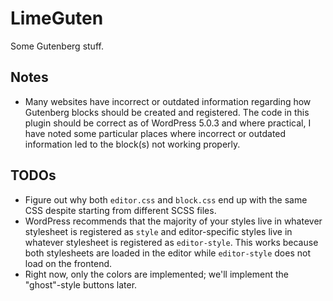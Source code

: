 # LimeGuten #

Some Gutenberg stuff.

## Notes ##

* Many websites have incorrect or outdated information regarding how Gutenberg blocks should be created and registered. The code in this plugin should be correct as of WordPress 5.0.3 and where practical, I have noted some particular places where incorrect or outdated information led to the block(s) not working properly.

## TODOs ##

* Figure out why both `editor.css` and `block.css` end up with the same CSS despite starting from different SCSS files.
* WordPress recommends that the majority of your styles live in whatever stylesheet is registered as `style` and editor-specific styles live in whatever stylesheet is registered as `editor-style`. This works because both stylesheets are loaded in the editor while `editor-style` does not load on the frontend.
* Right now, only the colors are implemented; we'll implement the "ghost"-style buttons later.
